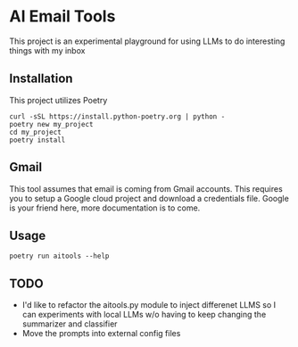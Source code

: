 # AI Email Tools

This project is an experimental playground for using LLMs to do interesting things with my inbox

## Installation

This project utilizes Poetry

```shell
curl -sSL https://install.python-poetry.org | python -
poetry new my_project
cd my_project
poetry install
```

## Gmail

This tool assumes that email is coming from Gmail accounts.
This requires you to setup a Google cloud project and download a credentials file.
Google is your friend here, more documentation is to come.

## Usage

```shell
poetry run aitools --help
```


## TODO

- I'd like to refactor the aitools.py module to inject differenet LLMS so I can experiments with local LLMs w/o having
to keep changing the summarizer and classifier
- Move the prompts into external config files


